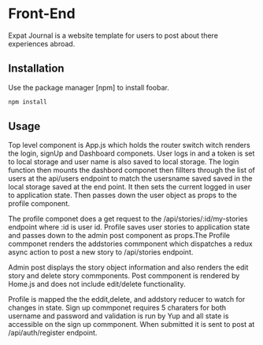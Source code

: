 # Front-End

Expat Journal is a website template for users to post about there experiences abroad. 

## Installation

Use the package manager [npm] to install foobar.

```bash
npm install 
```

## Usage
Top  level component is App.js which holds the router switch witch renders the login, signUp and Dashboard componets. User logs in and a token is set to local storage and user name is also saved to local storage. The login function then mounts the dashbord componet then fillters through the list of users at the api/users endpoint to match the usersname saved saved in the local storage saved at the end point. It then sets the current logged in user to application state. Then passes down the user object as props to the profile component.

The profile componet does a get request to the /api/stories/:id/my-stories endpoint where :id is user id. Profile saves user stories to application state and passes down to the admin post component as props.The Profile commponet renders the addstories commponent which dispatches a redux async action to post a new story to /api/stories endpoint. 

Admin post displays the story object information and also renders the edit story and delete story commponents. Post commponent is rendered by Home.js and does not include edit/delete functionality.

Profile is mapped the the eddit,delete, and addstory reducer to watch for changes in state. Sign up commponet requires 5 charaters for both username and password and validation is run by Yup and all state is accessible on the sign up commponent. When submitted it is sent to post at /api/auth/register endpoint.


